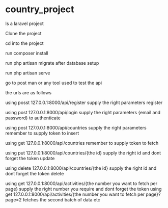 # country_project

Is a laravel project

Clone the project

cd into the project

run composer install

run php artisan migrate after database setup

run php artisan serve 

go to post man or any tool used to test the api 

the urls are as follows

using posst 127.0.0.1:8000/api/register  supply the right parameters register

using post 127.0.0.1:8000/api/login  supply the right parameters {email and password} to authenticate

using post 127.0.0.1:8000/api/countries  supply the right parameters remember to supply token to insert

using get 127.0.0.1:8000/api/countries  remember to supply token to fetch

using put 127.0.0.1:8000/api/countries/{the id}  supply the right id and dont forget the token update

using delete 127.0.0.1:8000/api/countries/{the id}  supply the right id and dont forget the token delete

using get 127.0.0.1:8000/api/activities/{the number you want to fetch per page}  supply the right number you require and dont forget the token
using get 127.0.0.1:8000/api/activities/{the number you want to fetch per page}?page=2  fetches the second batch of data etc

